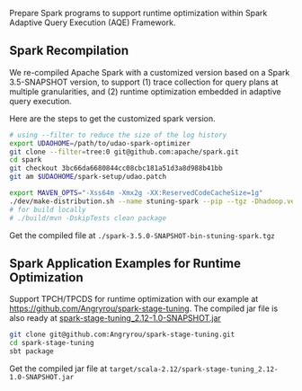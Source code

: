 Prepare Spark programs to support runtime optimization within Spark Adaptive Query Execution (AQE) Framework.

## Spark Recompilation

We re-compiled Apache Spark with a customized version based on a Spark 3.5-SNAPSHOT version, to support (1) trace collection for query plans at multiple granularities, and (2) runtime optimization embedded in adaptive query execution.

Here are the steps to get the customized spark version.

```bash
# using --filter to reduce the size of the log history
export UDAOHOME=/path/to/udao-spark-optimizer
git clone --filter=tree:0 git@github.com:apache/spark.git
cd spark
git checkout 3bc66da6680844cc08cbc181a51d3a8d988b41bb
git am $UDAOHOME/spark-setup/udao.patch

export MAVEN_OPTS="-Xss64m -Xmx2g -XX:ReservedCodeCacheSize=1g"
./dev/make-distribution.sh --name stuning-spark --pip --tgz -Dhadoop.version=3.3.0 -Phive -Phive-thriftserver -Pyarn
# for build locally
# ./build/mvn -DskipTests clean package
```

Get the compiled file at `./spark-3.5.0-SNAPSHOT-bin-stuning-spark.tgz`


## Spark Application Examples for Runtime Optimization

Support TPCH/TPCDS for runtime optimization with our example at https://github.com/Angryrou/spark-stage-tuning.
The compiled jar file is also ready at [spark-stage-tuning_2.12-1.0-SNAPSHOT.jar](./spark-stage-tuning_2.12-1.0-SNAPSHOT.jar)

```bash
git clone git@github.com:Angryrou/spark-stage-tuning.git
cd spark-stage-tuning
sbt package
```

Get the compiled jar file at `target/scala-2.12/spark-stage-tuning_2.12-1.0-SNAPSHOT.jar`
